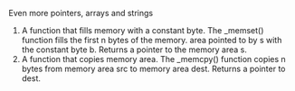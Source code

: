 Even more pointers, arrays and strings
1. A function that fills memory with a constant byte.
	The _memset() function fills the first n bytes of the memory.
	area pointed to by s with the constant byte b.
	Returns a pointer to the memory area s.
2. A function that copies memory area.
	The _memcpy() function copies n bytes from memory area src to memory area dest.
	Returns a pointer to dest.
